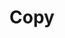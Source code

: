 ---
title: Copy
tags: ["copy", "clipboard", "duplicate", "paste", "text"]
icon: copy
svg: '<svg xmlns="http://www.w3.org/2000/svg" width="24" height="24" fill="none" viewBox="0 0 24 24" stroke-width="1.5" stroke-linecap="round" stroke-linejoin="round" stroke="currentColor"><path d="M20.829 12.861c.171-.413.171-.938.171-1.986s0-1.573-.171-1.986a2.25 2.25 0 0 0-1.218-1.218c-.413-.171-.938-.171-1.986-.171H11.1c-1.26 0-1.89 0-2.371.245a2.25 2.25 0 0 0-.984.984C7.5 9.209 7.5 9.839 7.5 11.1v6.525c0 1.048 0 1.573.171 1.986.229.551.667.99 1.218 1.218.413.171.938.171 1.986.171s1.573 0 1.986-.171m7.968-7.968a2.25 2.25 0 0 1-1.218 1.218c-.413.171-.938.171-1.986.171s-1.573 0-1.986.171a2.25 2.25 0 0 0-1.218 1.218c-.171.413-.171.938-.171 1.986s0 1.573-.171 1.986a2.25 2.25 0 0 1-1.218 1.218m7.968-7.968a11.68 11.68 0 0 1-7.75 7.9l-.218.068M16.5 7.5v-.9c0-1.26 0-1.89-.245-2.371a2.25 2.25 0 0 0-.983-.984C14.79 3 14.16 3 12.9 3H6.6c-1.26 0-1.89 0-2.371.245a2.25 2.25 0 0 0-.984.984C3 4.709 3 5.339 3 6.6v6.3c0 1.26 0 1.89.245 2.371.216.424.56.768.984.984.48.245 1.111.245 2.372.245H7.5"/></svg>'
---